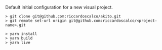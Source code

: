 Default initial configuration for a new visual project.

```
> git clone git@github.com:riccardoscalco/akito.git
> git remote set-url origin git@github.com:riccardoscalco/<project-name>.git
```

```
> yarn install
> yarn build
> yarn live
```